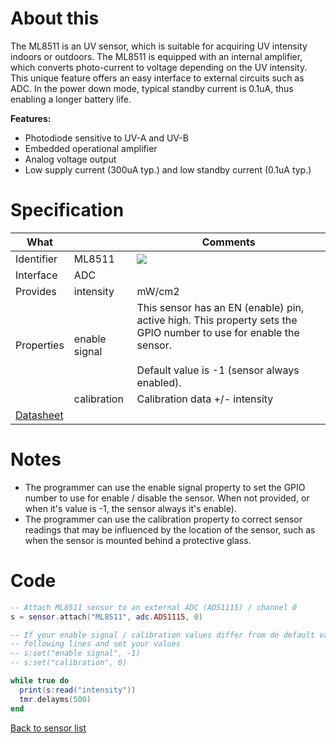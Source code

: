 # About this

The ML8511 is an UV sensor, which is suitable for acquiring UV intensity indoors or outdoors. The ML8511 is
equipped with an internal amplifier, which converts photo-current to voltage depending on the UV intensity.
This unique feature offers an easy interface to external circuits such as ADC. In the power down mode, typical
standby current is 0.1uA, thus enabling a longer battery life. 

**Features:**

* Photodiode sensitive to UV-A and UV-B
* Embedded operational amplifier
* Analog voltage output
* Low supply current (300uA typ.) and low standby current (0.1uA typ.)

# Specification

| What         |                 | Comments                    |
|--------------|-----------------|-----------------------------|
| Identifier   | ML8511       | ![](http://git.whitecatboard.org/ml8511.png)                            |
| Interface    | ADC             |                             |
| Provides     | intensity       | mW/cm2                      |
| Properties   | enable signal   | This sensor has an EN (enable) pin, active high. This property sets the GPIO number to use for enable the sensor.<br/><br/>Default value is -1 (sensor always enabled). | 
|              | calibration     | Calibration data +/- intensity  |
| [Datasheet](https://cdn.sparkfun.com/datasheets/Sensors/LightImaging/ML8511_3-8-13.pdf) | | |

# Notes

* The programmer can use the enable signal property to set the GPIO number to use for enable / disable the sensor. When not provided, or when it's value is -1, the sensor always it's enable).
* The programmer can use the calibration property to correct sensor readings that may be influenced by the location of the sensor, such as when the sensor is mounted behind a protective glass.

# Code

```lua
-- Attach ML8511 sensor to an external ADC (ADS1115) / channel 0
s = sensor.attach("ML8511", adc.ADS1115, 0)

-- If your enable signal / calibration values differ from de default values uncomment the
-- following lines and set your values
-- s:set("enable signal", -1)
-- s:set("calibration", 0)

while true do
  print(s:read("intensity"))
  tmr.delayms(500)
end
```

[Back to sensor list](./Sensor-module#supported-sensors)
